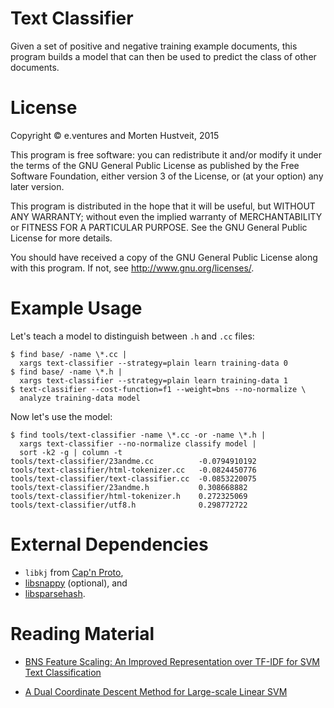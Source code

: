 Text Classifier
===============

Given a set of positive and negative training example documents, this program
builds a model that can then be used to predict the class of other documents.

# License

Copyright © e.ventures and Morten Hustveit, 2015

This program is free software: you can redistribute it and/or modify it under
the terms of the GNU General Public License as published by the Free Software
Foundation, either version 3 of the License, or (at your option) any later
version.

This program is distributed in the hope that it will be useful, but WITHOUT ANY
WARRANTY; without even the implied warranty of MERCHANTABILITY or FITNESS FOR A
PARTICULAR PURPOSE.  See the GNU General Public License for more details.

You should have received a copy of the GNU General Public License along with
this program.  If not, see <http://www.gnu.org/licenses/>.

# Example Usage

Let's teach a model to distinguish between `.h` and `.cc` files:

    $ find base/ -name \*.cc |
      xargs text-classifier --strategy=plain learn training-data 0
    $ find base/ -name \*.h |
      xargs text-classifier --strategy=plain learn training-data 1
    $ text-classifier --cost-function=f1 --weight=bns --no-normalize \
      analyze training-data model

Now let's use the model:

    $ find tools/text-classifier -name \*.cc -or -name \*.h |
      xargs text-classifier --no-normalize classify model |
      sort -k2 -g | column -t
    tools/text-classifier/23andme.cc          -0.0794910192
    tools/text-classifier/html-tokenizer.cc   -0.0824450776
    tools/text-classifier/text-classifier.cc  -0.0853220075
    tools/text-classifier/23andme.h           0.308668882
    tools/text-classifier/html-tokenizer.h    0.272325069
    tools/text-classifier/utf8.h              0.298772722

# External Dependencies

  * `libkj` from [Cap'n Proto](https://github.com/sandstorm-io/capnproto),
  * [libsnappy](https://google.github.io/snappy/) (optional), and
  * [libsparsehash](https://github.com/sparsehash/sparsehash).

# Reading Material

* [BNS Feature Scaling: An Improved Representation over TF-IDF for SVM Text Classification](http://www.hpl.hp.com/techreports/2007/HPL-2007-32R1.pdf)

* [A Dual Coordinate Descent Method for Large-scale Linear SVM](https://www.csie.ntu.edu.tw/~cjlin/papers/cddual.pdf)
